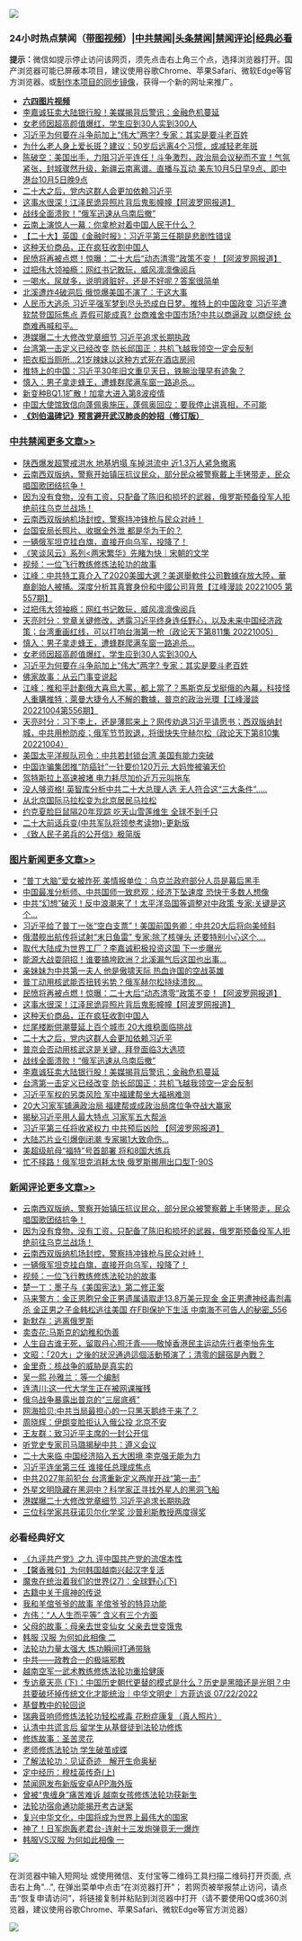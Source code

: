 ![](https://raw.githubusercontent.com/jsvpn/jsproxy/dev/64photo/fqnews-qr.jpg)

<div id="tt">
<h3>24小时热点禁闻（<a href="https://aaa.v2dns.tk/?QAjUl=BgRp5UNKRn&T5Vk=fPVH&Q59Ab=WxGE" target="_blank">带图视频</a>）|<a href="#%E4%B8%AD%E5%85%B1%E7%A6%81%E9%97%BB%E6%9B%B4%E5%A4%9A%E6%96%87%E7%AB%A0">中共禁闻</a>|<a href="#%E5%9B%BE%E7%89%87%E6%96%B0%E9%97%BB%E6%9B%B4%E5%A4%9A%E6%96%87%E7%AB%A0">头条禁闻</a>|<a href="#%E6%96%B0%E9%97%BB%E8%AF%84%E8%AE%BA%E6%9B%B4%E5%A4%9A%E6%96%87%E7%AB%A0">禁闻评论|<a href="#%E5%BF%85%E7%9C%8B%E7%BB%8F%E5%85%B8%E5%A5%BD%E6%96%87">经典必看</a></h3>
<div><b>提示：</b>微信如提示停止访问该网页，须先点击右上角三个点，选择浏览器打开。国产浏览器可能已屏蔽本项目，建议使用谷歌Chrome、苹果Safari、微软Edge等官方浏览器。或<a href="%E5%88%B6%E4%BD%9Cgit%E7%A6%81%E9%97%BB%E9%95%9C%E5%83%8F.md">制作本项目的同步镜像</a>，获得一个新的网址来推广。</div>
<ul>
<li><b><a href="http://d2.v2rss.gq/64.mp4" target="_blank">六四图片视频</a></b></li>
<li><a href="/topimagenews/20221005/1793492.md">李嘉诚狂卖大陆银行股！美媒揭背后警讯：金融危机蔓延</a></li>
<li><a href="/cbnews/20221006/1793636.md">女老师因超高颜值爆红，学生应到30人实到300人</a></li>
<li><a href="/cbnews/20221005/1793459.md">习近平为何要在斗争前加上“伟大”两字? 专家：其实是要斗老百姓</a></li>
<li><a href="/lifebaike/20221005/1793453.md">为什么老人身上爱长斑？建议：50岁后远离4个习惯，或减轻老年斑</a></li>
<li><a href="/sohnews/20221005/1793505.md">陈破空：美国出手，力阻习近平连任！斗争激烈，政治局会议秘而不宣！气氛紧张，封城骤然升级，新疆云南离谱。直播与互动 美东10月5日早9点、即中港台10月5日晚9点</a></li>
<li><a href="/topimagenews/20221006/1793635.md">二十大之后，党内这群人会更加依赖习近平</a></li>
<li><a href="/topimagenews/20221006/1793766.md">这事水很深！江泽民诡异照片背后鬼影幢幢【阿波罗网报道】</a></li>
<li><a href="/topimagenews/20221006/1793603.md">战线全面溃败！“俄军迅速从乌南后撤”</a></li>
<li><a href="/cnnews/20221006/1793686.md">云南上演惊人一幕：你拿枪对着中国人民干什么？</a></li>
<li><a href="/headline/20221005/1793472.md">【二十大】英国《金融时报》：习近平第三任期是悲剧性错误</a></li>
<li><a href="/topimagenews/20221006/1793744.md">这种天价商品，正在疯狂收割中国人</a></li>
<li><a href="/topimagenews/20221006/1793803.md">民愤将再被点燃！惊曝：二十大后“动态清零”政策不变！【阿波罗网报道】</a></li>
<li><a href="/cbnews/20221006/1793787.md">过把伟大领袖瘾：网红书记敢玩，威风凛凛像阅兵</a></li>
<li><a href="/health/20221005/1793461.md">一喝水，尿就多，说明肾脏好，还是不好呢？答案很简单</a></li>
<li><a href="/cnnews/20221005/1793539.md">北溪遭炸4破洞后 俄惊爆美国不演了：干这大事</a></li>
<li><a href="/sohnews/20221005/1793502.md">人民币大逃杀 习近平强军梦到尽头恐成白日梦。推特上的中国政变 习近平遭软禁登国际焦点 弄假可能成真? 台商难舍中国市场?中共以商逼政 以商促统 台商难再喊和平。</a></li>
<li><a href="/comments/20221006/1793651.md">港媒曝二十大修改党章细节 习近平追求长期执政</a></li>
<li><a href="/topimagenews/20221005/1793458.md">台湾第一击定义已经改变 防长邱国正：共机飞越我领空一定会反制</a></li>
<li><a href="/worldnews/20221006/1793639.md">把衣柜当厕所…21岁辣妹以这种方式死在酒店房间</a></li>
<li><a href="/headline/20221006/1793618.md">推特上的中国：习近平30年旧文重见天日，铁腕治理早有迹象？</a></li>
<li><a href="/cbnews/20221006/1793637.md">慎入：男子拿走蜂王，遭蜂群爬满车窗一路追杀…</a></li>
<li><a href="/cnnews/20221006/1793624.md">新变种BQ1.1扩散！加拿大进入第8波疫情</a></li>
<li><a href="/headline/20221006/1793659.md">中国大使馆致信向蓬佩奥施压，蓬佩奥回应：要我停止讲真相，不可能</a></li>
<li><b><a href="/comments/20200207/1272816.md" target="_blank">《刘伯温碑记》预言避开武汉肺炎的妙招（修订版）</a></b></li>
</ul>
</div>

<div class="catlist">
<h3><a href="/cbnews/" target="_blank">中共禁闻</a><span><a href="/cbnews/" target="_blank" rel="nofollow">更多文章>></a></span></h3>
<ul>
<li><a href="/cbnews/20221006/1793862.md" target="_blank">陕西爆发超警戒洪水 地基坍塌 车掉洪流中 近1.3万人紧急撤离</a></li>
<li><a href="/comments/20221006/1793852.md" target="_blank">云南西双版纳，警察开始镇压抗议民众，部分民众被警察戴上手铐带走，民众唱国歌团结抗争！</a></li>
<li><a href="/comments/20221006/1793845.md" target="_blank">因为没有食物，没有工资，只配备了陈旧和损坏的武器，俄罗斯预备役军人拒绝前往乌克兰战场！</a></li>
<li><a href="/comments/20221006/1793844.md" target="_blank">云南西双版纳机场封控，警察持冲锋枪与民众对峙！</a></li>
<li><a href="/cbnews/20221006/1793843.md" target="_blank">台国安局长照片、收据全外泄 都是华为干的？</a></li>
<li><a href="/comments/20221006/1793832.md" target="_blank">一辆俄军坦克挂白旗，直接开向乌军，投降了！</a></li>
<li><a href="/cbnews/20221006/1789259.md" target="_blank">《笑谈风云》系列<两宋繁华》先睹为快｜宋朝的文学</a></li>
<li><a href="/comments/20221006/1793534.md" target="_blank">视频：一位飞行教练修炼法轮功的故事</a></li>
<li><a href="/cbnews/20221006/1793814.md" target="_blank">江峰：中共特工真介入了2020美國大選？美選舉軟件公司數據存放大陸，華裔創始人被捕。深度分析其真實身份和中國公司背景【江峰漫談 20221005 第557期】</a></li>
<li><a href="/cbnews/20221006/1793787.md" target="_blank">过把伟大领袖瘾：网红书记敢玩，威风凛凛像阅兵</a></li>
<li><a href="/cbnews/20221006/1793764.md" target="_blank">天亮时分：党章关键修改，透露习近平终身连任野心，以及未来中国经济政策；台湾重画红线，可以打响台海第一枪（政论天下第811集 20221005）</a></li>
<li><a href="/cbnews/20221006/1793637.md" target="_blank">慎入：男子拿走蜂王，遭蜂群爬满车窗一路追杀…</a></li>
<li><a href="/cbnews/20221006/1793636.md" target="_blank">女老师因超高颜值爆红，学生应到30人实到300人</a></li>
<li><a href="/cbnews/20221005/1793459.md" target="_blank">习近平为何要在斗争前加上“伟大”两字? 专家：其实是要斗老百姓</a></li>
<li><a href="/comments/20221005/1793428.md" target="_blank">佛家故事：从云门事变说起</a></li>
<li><a href="/cbnews/20221005/1793404.md" target="_blank">江峰：推和平計劃俄大喜烏大罵，都上當了？馬斯克反戈挺俄的內幕，科技怪人重購推特；萊曼大捷令人不解的數據，普京的政治光環【江峰漫談20221004第556期】</a></li>
<li><a href="/cbnews/20221005/1793289.md" target="_blank">天亮时分：习下李上，还是薄熙来上？网传劝退习近平请愿书；西双版纳封城，中共用枪防疫；俄军节节败退，将很快失守赫尔松（政论天下第810集 20221004）</a></li>
<li><a href="/cbnews/20221005/1793266.md" target="_blank">美国太平洋舰队司令：中共若封锁台湾 美国有能力突破</a></li>
<li><a href="/cbnews/20221005/1793265.md" target="_blank">中国诈骗集团推“防癌针”一针要价120万元 大妈惨被骗天价</a></li>
<li><a href="/cbnews/20221005/1793205.md" target="_blank">驾特斯拉上高速被堵 电力耗尽加价近万元叫拖车</a></li>
<li><a href="/cbnews/20221005/1793134.md" target="_blank">没人够资格! 英智库分析中共二十大总理人选 无人符合这“三大条件”&#8230;..</a></li>
<li><a href="/cbnews/20221005/1793117.md" target="_blank">从北京国际马拉松变为北京居民马拉松</a></li>
<li><a href="/cbnews/20221004/1793068.md" target="_blank">约克夏脸巨鼠隔20年现踪 吃天山雪莲维生 全球不到千只</a></li>
<li><a href="/cbnews/20221004/1793040.md" target="_blank">二十大前话兵变(中共军队将领参考读物)-更新版</a></li>
<li><a href="/cbnews/20221004/1793035.md" target="_blank">《致人民子弟兵的公开信》极简版</a></li>

</ul>
</div>
<div class="catlist">
<h3><a href="/topimagenews/" target="_blank">图片新闻</a><span><a href="/topimagenews/" target="_blank" rel="nofollow">更多文章>></a></span></h3>
<ul>
<li><a href="/topimagenews/20221006/1793880.md" target="_blank">“普丁大脑”爱女被炸死 美情报单位：乌克兰政府部分人员是幕后黑手</a></li>
<li><a href="/topimagenews/20221006/1793879.md" target="_blank">中国最准分析师、中共国师一致悲观：经济下坠速度 恐快于多数人想像</a></li>
<li><a href="/topimagenews/20221006/1793857.md" target="_blank">中共“幻想”破灭！反中浪潮来了！太平洋岛国等调整对中政策 专家:关键是这个…</a></li>
<li><a href="/topimagenews/20221006/1793856.md" target="_blank">习近平给了普丁一张“空白支票”！美国前国务卿：中共20大后将向美倾斜</a></li>
<li><a href="/topimagenews/20221006/1793851.md" target="_blank">俄潜舰出航传将试射“末日鱼雷” 专家:除了核弹头 还要特别小心这个….</a></li>
<li><a href="/topimagenews/20221006/1793850.md" target="_blank">取代大陆成为世界工厂？李嘉诚积极投资这国 下一步曝光</a></li>
<li><a href="/topimagenews/20221006/1793830.md" target="_blank">能源大战耍阴招！谁要搞垮欧洲？北溪漏气后这国也出事…</a></li>
<li><a href="/topimagenews/20221006/1793823.md" target="_blank">亲妹妹为中共第一夫人 他是傲啸天际 热血许国的空战英雄</a></li>
<li><a href="/topimagenews/20221006/1793804.md" target="_blank">普丁动用核武能否扭转劣势？俄军赫尔松持续溃败…</a></li>
<li><a href="/topimagenews/20221006/1793803.md" target="_blank">民愤将再被点燃！惊曝：二十大后“动态清零”政策不变！【阿波罗网报道】</a></li>
<li><a href="/topimagenews/20221006/1793766.md" target="_blank">这事水很深！江泽民诡异照片背后鬼影幢幢【阿波罗网报道】</a></li>
<li><a href="/topimagenews/20221006/1793744.md" target="_blank">这种天价商品，正在疯狂收割中国人</a></li>
<li><a href="/topimagenews/20221006/1793743.md" target="_blank">烂尾楼断供潮蔓延上百个城市 20大维稳面临挑战</a></li>
<li><a href="/topimagenews/20221006/1793635.md" target="_blank">二十大之后，党内这群人会更加依赖习近平</a></li>
<li><a href="/topimagenews/20221006/1793613.md" target="_blank">普京会否动用核武这是关键，拜登面临3大选项</a></li>
<li><a href="/topimagenews/20221006/1793603.md" target="_blank">战线全面溃败！“俄军迅速从乌南后撤”</a></li>
<li><a href="/topimagenews/20221005/1793492.md" target="_blank">李嘉诚狂卖大陆银行股！美媒揭背后警讯：金融危机蔓延</a></li>
<li><a href="/topimagenews/20221005/1793458.md" target="_blank">台湾第一击定义已经改变 防长邱国正：共机飞越我领空一定会反制</a></li>
<li><a href="/topimagenews/20221005/1793421.md" target="_blank">习近平军权的另类风险 军中福建帮坐大福祸难测</a></li>
<li><a href="/topimagenews/20221005/1793406.md" target="_blank">20大习家军铺满政治局 福建帮或成政治局席位争夺战大赢家</a></li>
<li><a href="/topimagenews/20221005/1793405.md" target="_blank">揭秘习近平用人最大特点 习家军五大帮派</a></li>
<li><a href="/topimagenews/20221005/1793365.md" target="_blank">习近平第三任将收紧权力 中共预后凶险 【阿波罗网报道】</a></li>
<li><a href="/topimagenews/20221005/1793351.md" target="_blank">大陆芯片业引爆倒闭潮 专家揭1大致命伤…</a></li>
<li><a href="/topimagenews/20221005/1793336.md" target="_blank">美超级航母“福特”号首部署 将和8国大练兵</a></li>
<li><a href="/topimagenews/20221005/1793335.md" target="_blank">忙不择路！俄军坦克消耗太快 俄罗斯挪用出口型T-90S</a></li>

</ul>
</div>
<div class="catlist">
<h3><a href="/comments/" target="_blank">新闻评论</a><span><a href="/comments/" target="_blank" rel="nofollow">更多文章>></a></span></h3>
<ul>
<li><a href="/comments/20221006/1793852.md" target="_blank">云南西双版纳，警察开始镇压抗议民众，部分民众被警察戴上手铐带走，民众唱国歌团结抗争！</a></li>
<li><a href="/comments/20221006/1793845.md" target="_blank">因为没有食物，没有工资，只配备了陈旧和损坏的武器，俄罗斯预备役军人拒绝前往乌克兰战场！</a></li>
<li><a href="/comments/20221006/1793844.md" target="_blank">云南西双版纳机场封控，警察持冲锋枪与民众对峙！</a></li>
<li><a href="/comments/20221006/1793832.md" target="_blank">一辆俄军坦克挂白旗，直接开向乌军，投降了！</a></li>
<li><a href="/comments/20221006/1793534.md" target="_blank">视频：一位飞行教练修炼法轮功的故事</a></li>
<li><a href="/comments/20221006/1793805.md" target="_blank">楚一丁：墨子与《美国宪法》第二修正案</a></li>
<li><a href="/comments/20221006/1793797.md" target="_blank">马来警方：金正恩胞兄金正男遗属请取走13.8万美元现金 金正男遭神经毒剂毒杀 金正男之子金韩松逃往美国 在FBI保护下生活 中南海不可告人的秘密_556</a></li>
<li><a href="/comments/20221006/1793790.md" target="_blank">新默存：逃离俄罗斯</a></li>
<li><a href="/comments/20221006/1793789.md" target="_blank">卖杏花:马斯克的幼稚和伪善</a></li>
<li><a href="/comments/20221006/1793748.md" target="_blank">人生自古谁无死，留取丹心照汗青——敬悼香港民主运动先行者李怡先生</a></li>
<li><a href="/comments/20221006/1793742.md" target="_blank">文昭：「20大」之後的狀況通過這個活動預演了；清零的歸宿是內戰？</a></li>
<li><a href="/comments/20221006/1793738.md" target="_blank">金里奇：核战争的威胁是真实的</a></li>
<li><a href="/comments/20221006/1793718.md" target="_blank">吴一熙 孙雅兰：等一个编制</a></li>
<li><a href="/comments/20221006/1793717.md" target="_blank">连清川:这一代大学生正在被网课摧残</a></li>
<li><a href="/comments/20221006/1793699.md" target="_blank">俄乌战争暴露出普京的“三层底裤”</a></li>
<li><a href="/comments/20221006/1793698.md" target="_blank">网海拾贝:中共当局最担心的一只黑天鹅终于来了？</a></li>
<li><a href="/comments/20221006/1793697.md" target="_blank">周晓辉：伊朗变脸拒认入俄公投 北京不安</a></li>
<li><a href="/comments/20221006/1793696.md" target="_blank">王友群：致习近平主席的一封公开信</a></li>
<li><a href="/comments/20221006/1793695.md" target="_blank">听党史专家司马璐揭秘中共：遵义会议</a></li>
<li><a href="/comments/20221006/1793687.md" target="_blank">二十大来临 中国经济陷入五大困境 李克强无能为力</a></li>
<li><a href="/comments/20221006/1793671.md" target="_blank">习近平连坐第三任 谁接任总理成焦点</a></li>
<li><a href="/comments/20221006/1793670.md" target="_blank">中共2027年前犯台 台湾重新定义两岸开战“第一击”</a></li>
<li><a href="/comments/20221006/1793667.md" target="_blank">外星文明隐藏在黑洞中？科学家正寻找外星人的黑洞飞船</a></li>
<li><a href="/comments/20221006/1793651.md" target="_blank">港媒曝二十大修改党章细节 习近平追求长期执政</a></li>
<li><a href="/comments/20221006/1793650.md" target="_blank">三位科学家共获诺贝尔化学奖 沙普利斯教授两度得奖</a></li>

</ul>
</div>

<div class="catlist">
<h3>必看经典好文</h3>
<ul>
<li><a href="/bookonline/20131116/201045.md" target="_blank">《九评共产党》之九 评中国共产党的流氓本性</a></li>
<li><a href="/bannedvideo/20210301/1495767.md" target="_blank">【馨香雅句】为何韩国越南兴起汉字复活</a></li>
<li><a href="/comments/20181224/1052333.md" target="_blank">魔鬼在统治着我们的世界(27)：全球野心(下)</a></li>
<li><a href="/ccpdope/20200531/1337409.md" target="_blank">古籍中关于瘟神的传说</a></li>
<li><a href="/tculture/20200917/1398046.md" target="_blank">我和羊倌爷爷的故事 羊倌爷爷的特异功能</a></li>
<li><a href="/comments/20200720/1363377.md" target="_blank">方伟：“人人生而平等” 含义有三个方面</a></li>
<li><a href="/cbnews/20210507/1541162.md" target="_blank">父母的故事：母亲去世变仙女 父亲去世变饿鬼</a></li>
<li><a href="/bannedvideo/20220321/1707657.md" target="_blank">韩服 汉服 为何如此相像 二</a></li>
<li><a href="/cbnews/20200816/1381005.md" target="_blank">法轮功力量太强大 炼功瞬间打通带脉</a></li>
<li><a href="/comments/20220331/1712636.md" target="_blank">中共——政教合一的极端邪教</a></li>
<li><a href="/comments/20190807/1170993.md" target="_blank">越南空军一武术教练修炼法轮功重拾健康</a></li>
<li><a href="/bannedvideo/20220723/1761909.md" target="_blank">专访章天亮 (下)：中国历史朝代更替的模式是什么？历史是黑暗还是光明？中共要破坏掉传统文化才能统治｜中华文明史｜方菲访谈 07/22/2022</a></li>
<li><a href="/comments/20220503/1727726.md" target="_blank">基督教中的轮回说</a></li>
<li><a href="/comments/20210907/1620306.md" target="_blank">瑞典音响师修炼法轮功轻松戒毒 花粉症康复（真人照片）</a></li>
<li><a href="/cbnews/20210723/1592176.md" target="_blank">认清中共谎言后 留学生从基督徒到法轮功修炼</a></li>
<li><a href="/comments/20220522/1736049.md" target="_blank">修炼故事：圣苦灵花</a></li>
<li><a href="/cbnews/20211114/1652214.md" target="_blank">老师修炼法轮功 学生破茧成蝶</a></li>
<li><a href="/comments/20200307/1289968.md" target="_blank">了解法轮功：见证奇迹　解开生命奥秘</a></li>
<li><a href="/tculture/xiulian/20151104/467495.md" target="_blank">定中经历：穆桂英传奇(上)</a></li>
<li><a href="/comments/20200627/783266.md" target="_blank">禁闻网发布新版安卓APP海外版</a></li>
<li><a href="/comments/20211125/1657403.md" target="_blank">曾被“鬼缠身”痛苦难诉 越南女孩修炼法轮功获新生</a></li>
<li><a href="/tculture/20121025/73079.md" target="_blank">法轮功宿命通功能揭开考古谜案</a></li>
<li><a href="/comments/20220924/485408.md" target="_blank">复兴中华文化，中国将成为世界上最伟大的国家</a></li>
<li><a href="/cnnews/aboluonews/20150422/388322.md" target="_blank">神了！日军炮轰老君台-连射十三发炮弹竟无一爆炸</a></li>
<li><a href="/bannedvideo/20220228/1697982.md" target="_blank">韩服VS汉服 为何如此相像 一</a></li>

</ul>
</div>

![](https://raw.githubusercontent.com/jsvpn/jsproxy/dev/64photo/fqnews-qr.jpg)

在浏览器中输入短网址 或使用微信、支付宝等二维码工具扫描二维码打开页面, 点击右上角"...", 在弹出菜单中点击“在浏览器打开”； 若网页被举报禁止访问，请点击“恢复申请访问”，将链接复制并粘贴到浏览器中打开（请不要使用QQ或360浏览器，建议使用谷歌Chrome、苹果Safari、微软Edge等官方浏览器）

![](https://raw.githubusercontent.com/jsvpn/jsproxy/dev/64photo/wx.jpg)